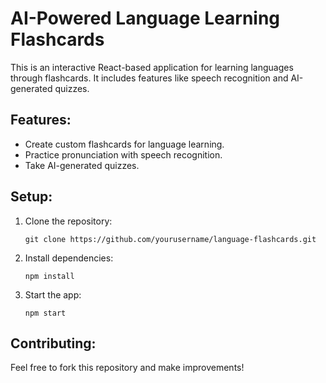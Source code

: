 # AI-Powered Language Learning Flashcards

This is an interactive React-based application for learning languages through flashcards. It includes features like speech recognition and AI-generated quizzes.

## Features:
- Create custom flashcards for language learning.
- Practice pronunciation with speech recognition.
- Take AI-generated quizzes.

## Setup:
1. Clone the repository:
    ```
    git clone https://github.com/yourusername/language-flashcards.git
    ```

2. Install dependencies:
    ```
    npm install
    ```

3. Start the app:
    ```
    npm start
    ```

## Contributing:
Feel free to fork this repository and make improvements!
